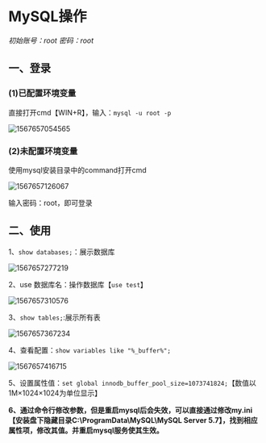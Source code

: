 # MySQL操作

*初始账号：root  密码：root*

## 一、登录

### (1)已配置环境变量

直接打开cmd【WIN+R】，输入：`mysql -u root -p`

![1567657054565](https://github.com/Liu-ss/Study-note/blob/master/images/1567657054565.png)

### (2)未配置环境变量

使用mysql安装目录中的command打开cmd

![1567657126067](C:\Users\liushensuo\AppData\Roaming\Typora\typora-user-images\1567657126067.png)

输入密码：root，即可登录

## 二、使用

1、`show databases;`：展示数据库

![1567657277219](C:\Users\liushensuo\AppData\Roaming\Typora\typora-user-images\1567657277219.png)

2、use 数据库名：操作数据库【`use test`】

![1567657310576](C:\Users\liushensuo\AppData\Roaming\Typora\typora-user-images\1567657310576.png)

3、`show tables;`:展示所有表

![1567657367234](C:\Users\liushensuo\AppData\Roaming\Typora\typora-user-images\1567657367234.png)

4、查看配置：`show variables like "%_buffer%";`

![1567657416715](C:\Users\liushensuo\AppData\Roaming\Typora\typora-user-images\1567657416715.png)

5、设置属性值：`set global innodb_buffer_pool_size=1073741824;`【数值以1M×1024×1024为单位显示】

**6、通过命令行修改参数，但是重启mysql后会失效，可以直接通过修改my.ini【安装盘下隐藏目录C:\ProgramData\MySQL\MySQL Server 5.7】，找到相应属性项，修改其值。并重启mysql服务使其生效。**
